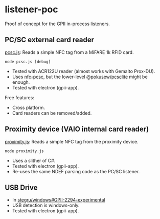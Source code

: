 # listener-poc

Proof of concept for the GPII in-process listeners.

## PC/SC external card reader
[pcsc.js](pcsc.js): Reads a simple NFC tag from a MiFARE 1k RFID card.

```
node pcsc.js [debug]
```

* Tested with ACR122U reader (almost works with Gemalto Prox-DU).
* Uses [nfc-pcsc](https://www.npmjs.com/package/nfc-pcsc), but the lower-level [@pokusew/pcsclite](https://www.npmjs.com/package/@pokusew/pcsclite) might be enough.
* Tested with electron (gpii-app).

Free features:

* Cross platform.
* Card readers can be removed/added.

## Proximity device (VAIO internal card reader)
[proximity.js](proximity.js): Reads a simple NFC tag from the proximity device.

```
node proximity.js
```

* Uses a slither of C#.
* Tested with electron (gpii-app).
* Re-uses the same NDEF parsing code as the PC/SC listener.

## USB Drive

* In [stegru/windows#GPII-2294-experimental](https://github.com/stegru/windows/blob/GPII-2294-experimental/gpii/node_modules/listeners/src/usb.js)
* USB detection is windows-only.
* Tested with electron (gpii-app).

